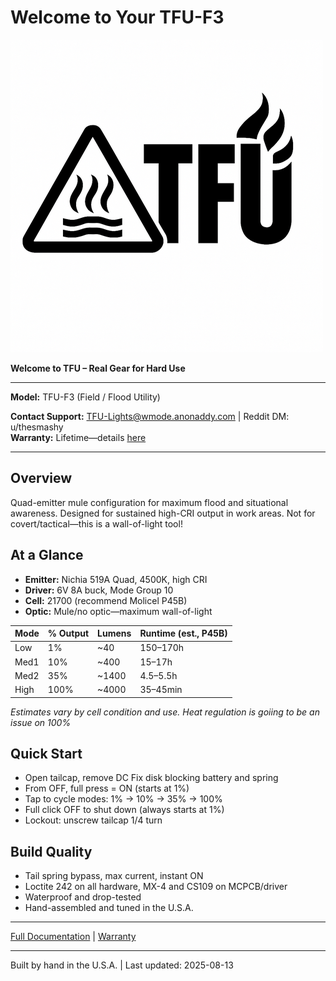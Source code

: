 # Welcome to Your TFU-F3

![TFU Logo](../TFU-LOGO.png)

**Welcome to TFU – Real Gear for Hard Use**

---

**Model:** TFU-F3 (Field / Flood Utility)  

**Contact Support:** [TFU-Lights@wmode.anonaddy.com](mailto:TFU-Lights@wmode.anonaddy.com) | Reddit DM: u/thesmashy  
**Warranty:** Lifetime—details [here](https://github.com/TheSmashy/TFU/blob/main/WARRANTY.md)

---

## Overview

Quad-emitter mule configuration for maximum flood and situational awareness. Designed for sustained high-CRI output in work areas. Not for covert/tactical—this is a wall-of-light tool!

## At a Glance

- **Emitter:** Nichia 519A Quad, 4500K, high CRI
- **Driver:** 6V 8A buck, Mode Group 10
- **Cell:** 21700 (recommend Molicel P45B)
- **Optic:** Mule/no optic—maximum wall-of-light

| Mode  | % Output | Lumens | Runtime (est., P45B) |
|-------|----------|--------|----------------------|
| Low   | 1%       | ~40    | 150–170h             |
| Med1  | 10%      | ~400   | 15–17h               |
| Med2  | 35%      | ~1400  | 4.5–5.5h             |
| High  | 100%     | ~4000  | 35–45min             |

*Estimates vary by cell condition and use.*
*Heat regulation is goiing to be an issue on 100%*

## Quick Start
- Open tailcap, remove DC Fix disk blocking battery and spring
- From OFF, full press = ON (starts at 1%)
- Tap to cycle modes: 1% → 10% → 35% → 100%
- Full click OFF to shut down (always starts at 1%)
- Lockout: unscrew tailcap 1/4 turn

## Build Quality

- Tail spring bypass, max current, instant ON
- Loctite 242 on all hardware, MX-4 and CS109 on MCPCB/driver
- Waterproof and drop-tested
- Hand-assembled and tuned in the U.S.A.

---

[Full Documentation](https://github.com/TheSmashy/TFU) | [Warranty](https://github.com/TheSmashy/TFU/blob/main/WARRANTY.md)

---
Built by hand in the U.S.A. | Last updated: 2025-08-13
